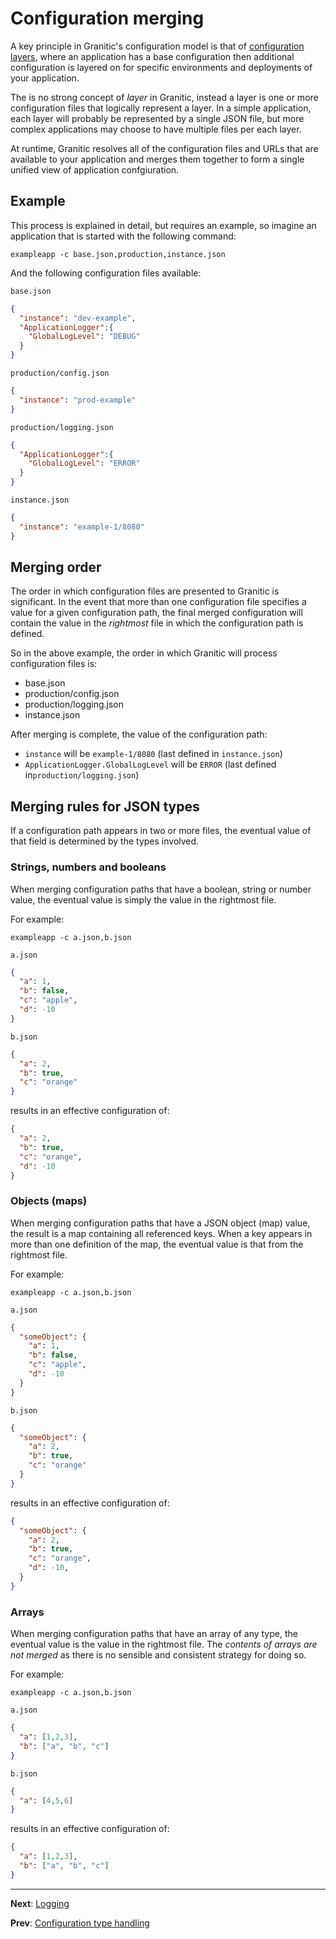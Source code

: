 # Configuration merging

A key principle in Granitic's configuration model is that of [configuration layers](cfg-principles.md), where an
application has a base configuration then additional configuration is layered on for specific environments
and deployments of your application.

The is no strong concept of _layer_ in Granitic, instead a layer is one or more configuration files that logically
represent a layer. In a simple application, each layer will probably be represented by a single JSON file, but more
complex applications may choose to have multiple files per each layer.

At runtime, Granitic resolves all of the configuration files and URLs that are available to your application
and merges them together to form a single unified view of application confgiuration.

## Example

This process is  explained in detail, but requires an example, so imagine an application that is started with the following
command:

`exampleapp -c base.json,production,instance.json`

And the following configuration files available:

`base.json`

```json
{
  "instance": "dev-example",
  "ApplicationLogger":{
    "GlobalLogLevel": "DEBUG"
  }
}

```

`production/config.json`

```json
{
  "instance": "prod-example"
}
```

`production/logging.json`

```json
{
  "ApplicationLogger":{
    "GlobalLogLevel": "ERROR"
  }
}
```

`instance.json`

```json
{
  "instance": "example-1/8080"
}

```

## Merging order

The order in which configuration files are presented to Granitic is significant. In the event that more than one 
configuration file specifies a value for a given configuration path, the final merged configuration will contain the
value in the _rightmost_ file in which the configuration path is defined. 

So in the above example, the order in which Granitic will process configuration files is:

  * base.json
  * production/config.json
  * production/logging.json
  * instance.json

After merging is complete, the value of the configuration path:

  * `instance` will be `example-1/8080` (last defined in `instance.json`)
  * `ApplicationLogger.GlobalLogLevel` will be `ERROR` (last defined in`production/logging.json`)


## Merging rules for JSON types

If a configuration path appears in two or more files, the eventual value of that field is determined by the types involved.

### Strings, numbers and booleans

When merging configuration paths that have a boolean, string or number value, the eventual value is simply the value
in the rightmost file.

For example:

`exampleapp -c a.json,b.json`

`a.json`

```json
{
  "a": 1,
  "b": false,
  "c": "apple",
  "d": -10
}
```

`b.json`

```json
{
  "a": 2,
  "b": true,
  "c": "orange" 
}
```

results in an effective configuration of:

```json
{
  "a": 2,
  "b": true,
  "c": "orange",
  "d": -10 
}
```

### Objects (maps)

When merging configuration paths that have a JSON object (map) value, the result is a map containing all referenced keys.
When a key appears in more than one definition of the map, the eventual value is that from the rightmost file.

For example:

`exampleapp -c a.json,b.json`

`a.json`

```json
{
  "someObject": {
    "a": 1,
    "b": false,
    "c": "apple",
    "d": -10  
  }
}
```

`b.json`

```json
{
  "someObject": {
    "a": 2,
    "b": true,
    "c": "orange" 
  }
}
```

results in an effective configuration of:

```json
{
  "someObject": {
    "a": 2,
    "b": true,
    "c": "orange",
    "d": -10,
  } 
}
```

### Arrays

When merging configuration paths that have an array of any type, the eventual value is the value in the rightmost file.
The _contents of arrays are not merged_ as there is no sensible and consistent strategy for doing so.

For example:

`exampleapp -c a.json,b.json`

`a.json`

```json
{
  "a": [1,2,3],
  "b": ["a", "b", "c"]
}
```

`b.json`

```json
{
  "a": [4,5,6]
}
```

results in an effective configuration of:

```json
{
  "a": [1,2,3],
  "b": ["a", "b", "c"]
}
```

---
**Next**: [Logging](log-index.md)

**Prev**: [Configuration type handling](cfg-types.md)
